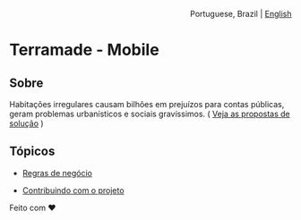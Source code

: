 


<!--<p align="center"><img src="https://img.shields.io/github/languages/code-size/felipe-pazam/Projeto-Terramade?color=yellow&logo=terramade&style=flat-square">
<img src="https://img.shields.io/github/license/felipe-pazam/Projeto-Terramade?style=flat-square"></p>-->

<p align="right">Portuguese, Brazil | <a href="https://github.com/felipe-pazam/Projeto-Terramade/edit/main/Readme.md">English</a></p>

# Terramade - Mobile

## Sobre

Habitações irregulares causam bilhões em prejuízos para contas públicas, geram problemas urbanísticos e sociais gravíssimos. ( <a href="https://github.com/felipe-andersen/terramade-p/blob/main/propostas-de-solucao.md">Veja as propostas de solução<a> )

<!--
## Principais formas de monetização
Fornecer ferramentas para o usuário planejar a compra de imóveis, administrar imóveis, obter serviços relacionados, receber ofertas de financiamento para reforma e outros recursos como painés solares, e outros. Inclui uma rede social onde um usuário pode postar e fazer um "diário de obra" através de uma ferramenta específica. Pessoas que se indentificarem podem contribuir financeiramente (app fica com 10 - 20% do valor).
-->
  
## Tópicos 
  
  * <a href=""> Regras de negócio </a>
  
  * <a href=""> Contribuindo com o projeto </a>

  
  Feito com :heart:
